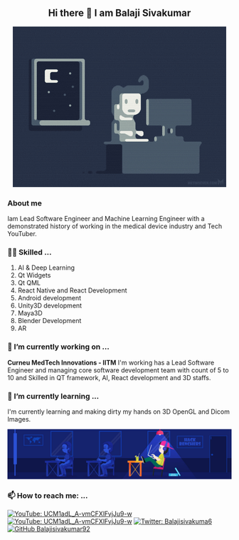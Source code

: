 <h2 align="center">
Hi there 👋 I am Balaji Sivakumar
</h2>

<p align="center">
<img src="https://github.com/Balajisivakumar92/Balajisivakumar92/blob/main/github%20profile%20gif/e426702edf874b181aced1e2fa5c6cde.gif">
</p>

### About me
Iam Lead Software Engineer and Machine Learning Engineer with a demonstrated history of working in the medical device industry and Tech YouTuber.

### 🤹🏻 Skilled ...
1. AI & Deep Learning 
2. Qt Widgets
3. Qt QML
4. React Native and React Development
5. Android development
6. Unity3D development
7. Maya3D
8. Blender Development
9. AR

### 🔭 I’m currently working on ...
**Curneu MedTech Innovations - IITM**
I'm working has a Lead Software Engineer and managing core software development team with count of 5 to 10 and Skilled in QT framework, AI, React development and 3D staffs.

### 🌱 I’m currently learning ...
I'm currently learning and making dirty my hands on 3D OpenGL and Dicom Images.

<p align="center">
<img src="https://github.com/Balajisivakumar92/Balajisivakumar92/blob/main/github%20profile%20gif/79731568097599.5b50bca477735.jpg">
</p>

### 📫 How to reach me: ...
[![YouTube: UCM1adL_A-vmCFXlFvjJu9-w](https://img.shields.io/youtube/channel/views/UCM1adL_A-vmCFXlFvjJu9-w?style=social)](https://www.youtube.com/channel/UCM1adL_A-vmCFXlFvjJu9-w)
[![YouTube: UCM1adL_A-vmCFXlFvjJu9-w](https://img.shields.io/youtube/channel/subscribers/UCM1adL_A-vmCFXlFvjJu9-w?style=social)](https://www.youtube.com/channel/UCM1adL_A-vmCFXlFvjJu9-w)
[![Twitter: Balajisivakuma6](https://img.shields.io/twitter/follow/Balajisivakuma6?style=social)](https://twitter.com/Balajisivakuma6)
[![GitHub Balajisivakumar92](https://img.shields.io/github/followers/Balajisivakumar92?label=follow&style=social)](https://github.com/Balajisivakumar92)
